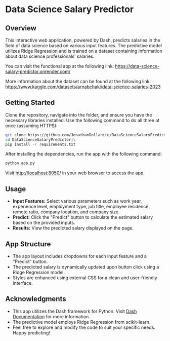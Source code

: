# Data Science Salary Predictor

## Overview
This interactive web application, powered by Dash, predicts salaries in the field of data science based on various input features. The predictive model utilizes Ridge Regression and is trained on a dataset containing information about data science professionals' salaries.

You can visit the functional app at the following link: https://data-science-salary-predictor.onrender.com/

More information about the dataset can be found at the following link: https://www.kaggle.com/datasets/arnabchaki/data-science-salaries-2023

## Getting Started
Clone the repository, navigate into the folder, and ensure you have the necessary libraries installed. Use the following command to do all three at once (assuming HTTPS):

```bash
git clone https://github.com/JonathanDollahite/DataScienceSalaryPredictor.git;\
cd DataScienceSalaryPredictor;\
pip install -r requirements.txt
```

After installing the dependencies, run the app with the following command:

```bash
python app.py
```

Visit [http://localhost:8050/](http://localhost:8050/) in your web browser to access the app.

## Usage
- **Input Features:** Select various parameters such as work year, experience level, employment type, job title, employee residence, remote ratio, company location, and company size.
- **Predict:** Click the "Predict" button to calculate the estimated salary based on the provided inputs.
- **Results:** View the predicted salary displayed on the page.

## App Structure
- The app layout includes dropdowns for each input feature and a "Predict" button.
- The predicted salary is dynamically updated upon button click using a Ridge Regression model.
- Styles are enhanced using external CSS for a clean and user-friendly interface.

## Acknowledgments
- This app utilizes the Dash framework for Python. Visit [Dash Documentation](https://dash.plotly.com/) for more information.
- The predictive model employs Ridge Regression from scikit-learn.
- Feel free to explore and modify the code to suit your specific needs. Happy predicting!
